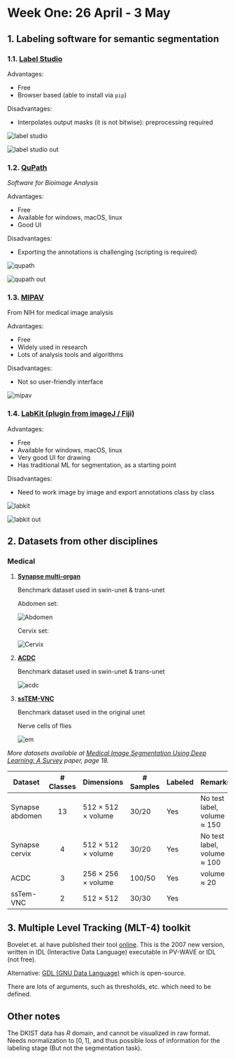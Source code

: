 <h1>Week One: 26 April - 3 May</h1>

## 1. Labeling software for semantic segmentation

### 1.1. <a href="https://labelstud.io" target="_blank">Label Studio</a>
Advantages:
- Free
- Browser based (able to install via `pip`)

Disadvantages:
- Interpolates output masks (it is not bitwise): preprocessing required

![label studio](resources/week_1/label_studio_ui.png)  

![label studio out](resources/week_1/label_studio_out.png)  

### 1.2. <a href="https://qupath.github.io" target="_blank">QuPath</a>
*Software for Bioimage Analysis*

Advantages:
- Free
- Available for windows, macOS, linux
- Good UI

Disadvantages:
- Exporting the annotations is challenging (scripting is required)

![qupath](resources/week_1/qupath_ui.png)  

![qupath out](resources/week_1/qupath_outt.png)  

### 1.3. <a href="https://mipav.cit.nih.gov" target="_blank">MIPAV</a>
From NIH for medical image analysis

Advantages:
- Free
- Widely used in research
- Lots of analysis tools and algorithms

Disadvantages:
- Not so user-friendly interface

![mipav](resources/week_1/mipav.png)

### 1.4. <a href="https://imagej.net/software/fiji/downloads" target="_blank">LabKit (plugin from imageJ / Fiji)</a>
Advantages:
- Free
- Available for windows, macOS, linux
- Very good UI for drawing
- Has traditional ML for segmentation, as a starting point

Disadvantages:
- Need to work image by image and export annotations class by class

![labkit](resources/week_1/labkit_ui.png)  

![labkit out](resources/week_1/labkit_outt.png)  

## 2. Datasets from other disciplines

### Medical
1. **<a href="https://www.synapse.org/#!Synapse:syn3193805/wiki/217789" target="_blank">Synapse multi-organ</a>**

    Benchmark dataset used in swin-unet & trans-unet
    
    Abdomen set:

    ![Abdomen](resources/week_1/synapse_abdomen_1.png)    

    Cervix set:

    ![Cervix](resources/week_1/synapse_cervix_1.png)


2. **<a href="https://humanheart-project.creatis.insa-lyon.fr/database/#collection/637218c173e9f0047faa00fb/folder/637218e573e9f0047faa00fc" target="_blank">ACDC</a>**

    Benchmark dataset used in swin-unet & trans-unet

    ![acdc](resources/week_1/acdc_1.png)
    
3. **<a href="https://downloads.imagej.net/ISBI-2012-challenge.zip" target="_blank">ssTEM-VNC</a>**

    Benchmark dataset used in the original unet

    Nerve cells of flies

    ![em](resources/week_1/EM.png)

*More datasets available at <a href="https://arxiv.org/abs/2009.13120" target="_blank">Medical Image Segmentation Using Deep Learning: A Survey</a> paper, page 18.*

| Dataset | # Classes | Dimensions | # Samples | Labeled | Remarks
|---------|:---------:|---------|---------|---------|---------|
| Synapse abdomen | 13 |512 × 512 × volume|30/20| Yes |No test label, volume ≈ 150|
| Synapse cervix | 4 |512 × 512 × volume|30/20| Yes |No test label, volume ≈ 100|
| ACDC |3|256 × 256 × volume|100/50| Yes |volume ≈ 20|
| ssTem-VNC | 2 |512 × 512|30/30| Yes ||

## 3. Multiple Level Tracking (MLT-4) toolkit
Bovelet et. al have published their tool <a href="https://wwwuser.gwdg.de/~astronom/" target="_blank">online</a>. This is the 2007 new version, written in IDL (Interactive Data Language) executable in PV-WAVE or IDL (not free).

Alternative: <a href="https://github.com/gnudatalanguage/gdl" target="_blank">GDL (GNU Data Language)</a> which is open-source.

There are lots of arguments, such as thresholds, etc. which need to be defined.

## Other notes
The DKIST data has $R$ domain, and cannot be visualized in raw format. Needs normalization to $[0, 1]$, and thus possible loss of information for the labeling stage (But not the segmentation task).